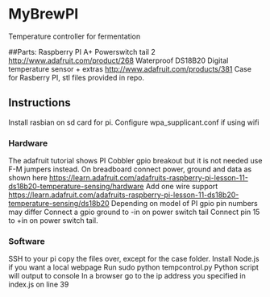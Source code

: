 # MyBrewPI
Temperature controller for fermentation

##Parts:
Raspberry PI A+
Powerswitch tail 2 http://www.adafruit.com/product/268
Waterproof DS18B20 Digital temperature sensor + extras http://www.adafruit.com/products/381
Case for Rasberry PI, stl files provided in repo.

## Instructions
Install rasbian on sd card for pi.
Configure wpa_supplicant.conf if using wifi

### Hardware
The adafruit tutorial shows PI Cobbler gpio breakout but it is not needed use F-M jumpers instead.
On breadboard connect power, ground and data as shown here https://learn.adafruit.com/adafruits-raspberry-pi-lesson-11-ds18b20-temperature-sensing/hardware
Add one wire support  https://learn.adafruit.com/adafruits-raspberry-pi-lesson-11-ds18b20-temperature-sensing/ds18b20
Depending on model of PI gpio pin numbers may differ
Connect a gpio ground to -in on power switch tail
Connect pin 15 to +in on power switch tail.

### Software
SSH to your pi
copy the files over, except for the case folder.
Install Node.js if you want a local webpage
Run sudo python tempcontrol.py
Python script will output to console 
In a browser go to the ip address you specified in index.js on line 39